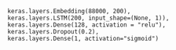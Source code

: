     keras.layers.Embedding(88000, 200),
    keras.layers.LSTM(200, input_shape=(None, 1)),
    keras.layers.Dense(128, activation = "relu"),
    keras.layers.Dropout(0.2),
    keras.layers.Dense(1, activation="sigmoid")